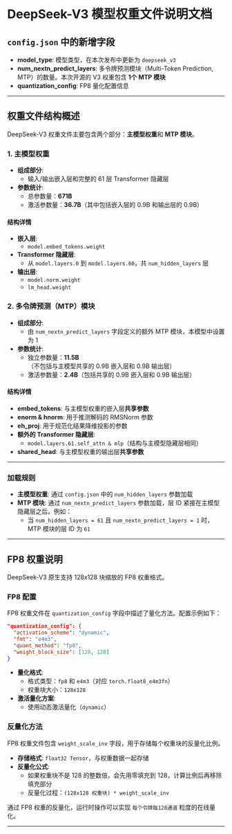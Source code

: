 # DeepSeek-V3 模型权重文件说明文档

## `config.json` 中的新增字段

- **model_type**: 模型类型，在本次发布中更新为 `deepseek_v3`
- **num_nextn_predict_layers**: 多令牌预测模块（Multi-Token Prediction, MTP）的数量。本次开源的 V3 权重包含 **1个 MTP 模块**
- **quantization_config**: FP8 量化配置信息

---

## 权重文件结构概述

DeepSeek-V3 权重文件主要包含两个部分：**主模型权重**和 **MTP 模块**。

### 1. 主模型权重

- **组成部分**:
  - 输入/输出嵌入层和完整的 61 层 Transformer 隐藏层
- **参数统计**:
  - 总参数量：**671B**
  - 激活参数量：**36.7B**（其中包括嵌入层的 0.9B 和输出层的 0.9B）

#### 结构详情

- **嵌入层**:
  - `model.embed_tokens.weight`
- **Transformer 隐藏层**:
  - 从 `model.layers.0` 到 `model.layers.60`，共 `num_hidden_layers` 层
- **输出层**:
  - `model.norm.weight`
  - `lm_head.weight`

### 2. 多令牌预测（MTP）模块

- **组成部分**:
  - 由 `num_nextn_predict_layers` 字段定义的额外 MTP 模块，本模型中设置为 1
- **参数统计**:
  - 独立参数量：**11.5B**（不包括与主模型共享的 0.9B 嵌入层和 0.9B 输出层）
  - 激活参数量：**2.4B**（包括共享的 0.9B 嵌入层和 0.9B 输出层）

#### 结构详情

- **embed_tokens**: 与主模型权重的嵌入层**共享参数**
- **enorm & hnorm**: 用于推测解码的 RMSNorm 参数
- **eh_proj**: 用于规范化结果降维投影的参数
- **额外的 Transformer 隐藏层**:
  - `model.layers.61.self_attn & mlp`（结构与主模型隐藏层相同）
- **shared_head**: 与主模型权重的输出层**共享参数**

---

### 加载规则

- **主模型权重**: 通过 `config.json` 中的 `num_hidden_layers` 参数加载
- **MTP 模块**: 通过 `num_nextn_predict_layers` 参数加载，层 ID 紧接在主模型隐藏层之后。例如：
  - 当 `num_hidden_layers = 61` 且 `num_nextn_predict_layers = 1` 时，MTP 模块的层 ID 为 `61`

---

## FP8 权重说明

DeepSeek-V3 原生支持 128x128 块缩放的 FP8 权重格式。

### FP8 配置

FP8 权重文件在 `quantization_config` 字段中描述了量化方法。配置示例如下：

```json
"quantization_config": {
  "activation_scheme": "dynamic",
  "fmt": "e4m3",
  "quant_method": "fp8",
  "weight_block_size": [128, 128]
}
```

- **量化格式**:
  - 格式类型：`fp8` 和 `e4m3`（对应 `torch.float8_e4m3fn`）
  - 权重块大小：`128x128`
- **激活量化方案**:
  - 使用动态激活量化（`dynamic`）

### 反量化方法

FP8 权重文件包含 `weight_scale_inv` 字段，用于存储每个权重块的反量化比例。

- **存储格式**: `float32 Tensor`，与权重数据一起存储
- **反量化公式**:
  - 如果权重块不是 128 的整数倍，会先用零填充到 128，计算比例后再移除填充部分
  - 反量化过程：`(128x128 权重块) * weight_scale_inv`

通过 FP8 权重的反量化，运行时操作可以实现 `每个令牌每128通道` 粒度的在线量化。

---
